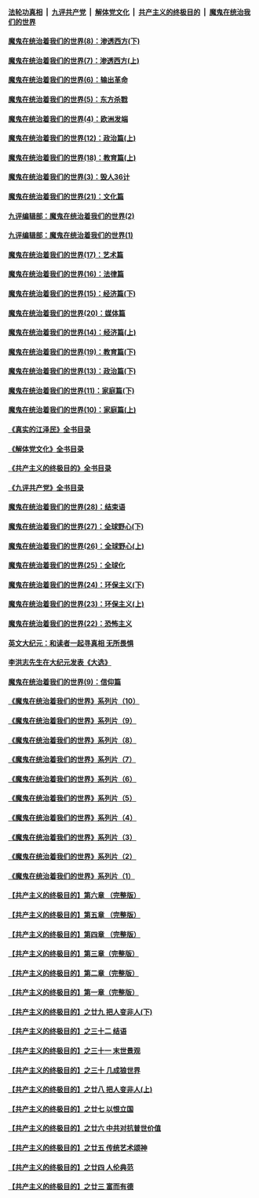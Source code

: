 ####  [法轮功真相](../../../../basic/blob/master/README.md?t=10251401) &nbsp;|&nbsp; [九评共产党](../../../../9ping.md/blob/master/README.md?t=10251401) &nbsp;|&nbsp; [解体党文化](../../../../jtdwh.md/blob/master/README.md?t=10251401)  &nbsp;|&nbsp; [共产主义的终极目的](../../../../gczydzjmd.md/blob/master/README.md?t=10251401) &nbsp;|&nbsp; [魔鬼在统治我们的世界](../../../../mgztzwmdsj.md/blob/master/README.md?t=10251401) 

#### [魔鬼在统治着我们的世界(8)：渗透西方(下)](../pages/nsc422/n10429603.md?t=10251401) 

#### [魔鬼在统治着我们的世界(7)：渗透西方(上)](../pages/nsc422/n10426013.md?t=10251401) 

#### [魔鬼在统治着我们的世界(6)：输出革命](../pages/nsc422/n10421536.md?t=10251401) 

#### [魔鬼在统治着我们的世界(5)：东方杀戮](../pages/nsc422/n10417707.md?t=10251401) 

#### [魔鬼在统治着我们的世界(4)：欧洲发端](../pages/nsc422/n10414890.md?t=10251401) 

#### [魔鬼在统治着我们的世界(12)：政治篇(上)](../pages/nsc422/n10444576.md?t=10251401) 

#### [魔鬼在统治着我们的世界(18)：教育篇(上)](../pages/nsc422/n10526970.md?t=10251401) 

#### [魔鬼在统治着我们的世界(3)：毁人36计](../pages/nsc422/n10411583.md?t=10251401) 

#### [魔鬼在统治着我们的世界(21)：文化篇](../pages/nsc422/n10597706.md?t=10251401) 

#### [九评编辑部：魔鬼在统治着我们的世界(2)](../pages/nsc422/n10410036.md?t=10251401) 

#### [九评编辑部：魔鬼在统治着我们的世界(1)](../pages/nsc422/n10406825.md?t=10251401) 

#### [魔鬼在统治着我们的世界(17)：艺术篇](../pages/nsc422/n10499093.md?t=10251401) 

#### [魔鬼在统治着我们的世界(16)：法律篇](../pages/nsc422/n10485969.md?t=10251401) 

#### [魔鬼在统治着我们的世界(15)：经济篇(下)](../pages/nsc422/n10469975.md?t=10251401) 

#### [魔鬼在统治着我们的世界(20)：媒体篇](../pages/nsc422/n10586579.md?t=10251401) 

#### [魔鬼在统治着我们的世界(14)：经济篇(上)](../pages/nsc422/n10457370.md?t=10251401) 

#### [魔鬼在统治着我们的世界(19)：教育篇(下)](../pages/nsc422/n10564808.md?t=10251401) 

#### [魔鬼在统治着我们的世界(13)：政治篇(下)](../pages/nsc422/n10448270.md?t=10251401) 

#### [魔鬼在统治着我们的世界(11)：家庭篇(下)](../pages/nsc422/n10440961.md?t=10251401) 

#### [魔鬼在统治着我们的世界(10)：家庭篇(上)](../pages/nsc422/n10435448.md?t=10251401) 

#### [《真实的江泽民》全书目录](../pages/nsc422/n13721399.md?t=10251401) 

#### [《解体党文化》全书目录](../pages/nsc422/n13721157.md?t=10251401) 

#### [《共产主义的终极目的》全书目录](../pages/nsc422/n13721048.md?t=10251401) 

#### [《九评共产党》全书目录](../pages/nsc422/n13708085.md?t=10251401) 

#### [魔鬼在统治着我们的世界(28)：结束语](../pages/nsc422/n10936246.md?t=10251401) 

#### [魔鬼在统治着我们的世界(27)：全球野心(下)](../pages/nsc422/n10928319.md?t=10251401) 

#### [魔鬼在统治着我们的世界(26)：全球野心(上)](../pages/nsc422/n10900318.md?t=10251401) 

#### [魔鬼在统治着我们的世界(25)：全球化](../pages/nsc422/n10788205.md?t=10251401) 

#### [魔鬼在统治着我们的世界(24)：环保主义(下)](../pages/nsc422/n10695307.md?t=10251401) 

#### [魔鬼在统治着我们的世界(23)：环保主义(上)](../pages/nsc422/n10688613.md?t=10251401) 

#### [魔鬼在统治着我们的世界(22)：恐怖主义](../pages/nsc422/n10614727.md?t=10251401) 

#### [英文大纪元：和读者一起寻真相 无所畏惧](../pages/nsc422/n12542027.md?t=10251401) 

#### [李洪志先生在大纪元发表《大选》](../pages/nsc422/n12534746.md?t=10251401) 

#### [魔鬼在统治着我们的世界(9)：信仰篇](../pages/nsc422/n10432159.md?t=10251401) 

#### [《魔鬼在统治着我们的世界》系列片（10）](../pages/nsc422/n12292670.md?t=10251401) 

#### [《魔鬼在统治着我们的世界》系列片（9）](../pages/nsc422/n12290859.md?t=10251401) 

#### [《魔鬼在统治着我们的世界》系列片（8）](../pages/nsc422/n12287445.md?t=10251401) 

#### [《魔鬼在统治着我们的世界》系列片（7）](../pages/nsc422/n12283425.md?t=10251401) 

#### [《魔鬼在统治着我们的世界》系列片（6）](../pages/nsc422/n12282314.md?t=10251401) 

#### [《魔鬼在统治着我们的世界》系列片（5）](../pages/nsc422/n12281419.md?t=10251401) 

#### [《魔鬼在统治着我们的世界》系列片（4）](../pages/nsc422/n12274024.md?t=10251401) 

#### [《魔鬼在统治着我们的世界》系列片（3）](../pages/nsc422/n12271322.md?t=10251401) 

#### [《魔鬼在统治着我们的世界》系列片（2）](../pages/nsc422/n12269049.md?t=10251401) 

#### [《魔鬼在统治着我们的世界》系列片（1）](../pages/nsc422/n12267575.md?t=10251401) 

#### [【共产主义的终极目的】第六章 （完整版）](../pages/nsc422/n11428913.md?t=10251401) 

#### [【共产主义的终极目的】第五章 （完整版）](../pages/nsc422/n11428912.md?t=10251401) 

#### [【共产主义的终极目的】第四章 （完整版）](../pages/nsc422/n11428907.md?t=10251401) 

#### [【共产主义的终极目的】第三章（完整版）](../pages/nsc422/n11428848.md?t=10251401) 

#### [【共产主义的终极目的】第二章（完整版）](../pages/nsc422/n11428831.md?t=10251401) 

#### [【共产主义的终极目的】第一章（完整版）](../pages/nsc422/n11417651.md?t=10251401) 

#### [【共产主义的终极目的】之廿九 把人变非人(下)](../pages/nsc422/n11344140.md?t=10251401) 

#### [【共产主义的终极目的】之三十二 结语](../pages/nsc422/n11360535.md?t=10251401) 

#### [【共产主义的终极目的】之三十一 末世景观](../pages/nsc422/n11351129.md?t=10251401) 

#### [【共产主义的终极目的】之三十 几成狼世界](../pages/nsc422/n11348280.md?t=10251401) 

#### [【共产主义的终极目的】之廿八 把人变非人(上)](../pages/nsc422/n11340492.md?t=10251401) 

#### [【共产主义的终极目的】之廿七 以恨立国](../pages/nsc422/n11336944.md?t=10251401) 

#### [【共产主义的终极目的】之廿六 中共对抗普世价值](../pages/nsc422/n11324785.md?t=10251401) 

#### [【共产主义的终极目的】之廿五 传统艺术颂神](../pages/nsc422/n11296396.md?t=10251401) 

#### [【共产主义的终极目的】之廿四 人伦典范](../pages/nsc422/n11296397.md?t=10251401) 

#### [【共产主义的终极目的】之廿三 富而有德](../pages/nsc422/n11283598.md?t=10251401) 

